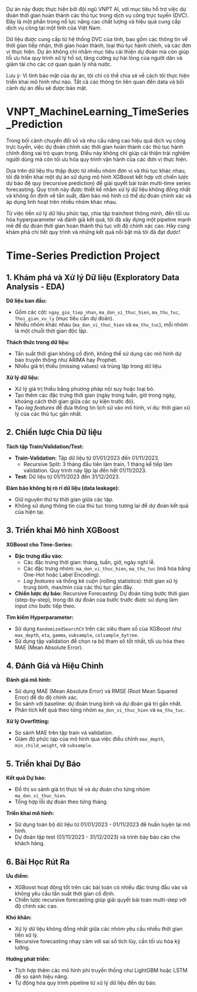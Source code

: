  Dự án này được thực hiện bởi đội ngũ VNPT AI, với mục tiêu hỗ trợ việc dự đoán thời gian hoàn thành các thủ tục trong dịch vụ công trực tuyến (DVC). Đây là một phần trong nỗ lực nâng cao chất lượng và hiệu quả cung cấp dịch vụ công tại một tỉnh của Việt Nam.

Dữ liệu được cung cấp từ hệ thống DVC của tỉnh, bao gồm các thông tin về thời gian tiếp nhận, thời gian hoàn thành, loại thủ tục hành chính, và các đơn vị thực hiện. Dự án không chỉ nhằm mục tiêu cải thiện dự đoán mà còn giúp tối ưu hóa quy trình xử lý hồ sơ, tăng cường sự hài lòng của người dân và giảm tải cho các cơ quan quản lý nhà nước.

Lưu ý: Vì tính bảo mật của dự án, tôi chỉ có thể chia sẻ về cách tôi thực hiện triển khai mô hình như nào. Tất cả các thông tin liên quan đến data và bối cảnh dự án đều sẽ được bảo mật.

# VNPT_MachineLearning_TimeSeries_Prediction

Trong bối cảnh chuyển đổi số và nhu cầu nâng cao hiệu quả dịch vụ công trực tuyến, việc dự đoán chính xác thời gian hoàn thành các thủ tục hành chính đóng vai trò quan trọng. Điều này không chỉ giúp cải thiện trải nghiệm người dùng mà còn tối ưu hóa quy trình vận hành của các đơn vị thực hiện. 

Dựa trên dữ liệu thu thập được từ nhiều nhóm đơn vị và thủ tục khác nhau, tôi đã triển khai một dự án sử dụng mô hình XGBoost kết hợp với chiến lược dự báo đệ quy (recursive prediction) để giải quyết bài toán multi-time series forecasting. Quy trình này được thiết kế nhằm xử lý dữ liệu không đồng nhất và không ổn định về tần suất, đảm bảo mô hình có thể dự đoán chính xác và áp dụng linh hoạt trên nhiều nhóm khác nhau.

Từ việc tiền xử lý dữ liệu phức tạp, chia tập train/test thông minh, đến tối ưu hóa hyperparameter và đánh giá kết quả, tôi đã xây dựng một pipeline mạnh mẽ để dự đoán thời gian hoàn thành thủ tục với độ chính xác cao. Hãy cùng khám phá chi tiết quy trình và những kết quả nổi bật mà tôi đã đạt được!


<body>
    <h1>Time-Series Prediction Project</h1>
    <h2>1. Khám phá và Xử lý Dữ liệu (Exploratory Data Analysis - EDA)</h2>
    <p><b>Dữ liệu ban đầu:</b></p>
    <ul>
        <li>Gồm các cột: <code>ngay_gio_tiep_nhan</code>, <code>ma_don_vi_thuc_hien</code>, <code>ma_thu_tuc</code>, <code>Thoi_gian_xu_ly</code> (mục tiêu cần dự đoán).</li>
        <li>Nhiều nhóm khác nhau (<code>ma_don_vi_thuc_hien</code> và <code>ma_thu_tuc</code>), mỗi nhóm là một chuỗi thời gian độc lập.</li>
    </ul>
    <p><b>Thách thức trong dữ liệu:</b></p>
    <ul>
        <li>Tần suất thời gian không cố định, không thể sử dụng các mô hình dự báo truyền thống như ARIMA hay Prophet.</li>
        <li>Nhiều giá trị thiếu (missing values) và trùng lặp trong dữ liệu.</li>
    </ul>
    <p><b>Xử lý dữ liệu:</b></p>
    <ul>
        <li>Xử lý giá trị thiếu bằng phương pháp nội suy hoặc loại bỏ.</li>
        <li>Tạo thêm các đặc trưng thời gian (ngày trong tuần, giờ trong ngày, khoảng cách thời gian giữa các sự kiện trước đó).</li>
        <li>Tạo <i>lag features</i> để đưa thông tin lịch sử vào mô hình, ví dụ: thời gian xử lý của các thủ tục gần nhất.</li>
    </ul>
    <h2>2. Chiến lược Chia Dữ liệu</h2>
    <p><b>Tách tập Train/Validation/Test:</b></p>
    <ul>
        <li><b>Train-Validation:</b> Tập dữ liệu từ 01/01/2023 đến 01/11/2023.
            <ul>
                <li>Recursive Split: 3 tháng đầu tiên làm train, 1 tháng kế tiếp làm validation. Quy trình này lặp lại đến hết 01/11/2023.</li>
            </ul>
        </li>
        <li><b>Test:</b> Dữ liệu từ 01/11/2023 đến 31/12/2023.</li>
    </ul>
    <p><b>Đảm bảo không bị rò rỉ dữ liệu (data leakage):</b></p>
    <ul>
        <li>Giữ nguyên thứ tự thời gian giữa các tập.</li>
        <li>Không sử dụng thông tin của thủ tục trong tương lai để dự đoán kết quả của hiện tại.</li>
    </ul>
    <h2>3. Triển khai Mô hình XGBoost</h2>
    <p><b>XGBoost cho Time-Series:</b></p>
    <ul>
        <li><b>Đặc trưng đầu vào:</b>
            <ul>
                <li>Các đặc trưng thời gian: tháng, tuần, giờ, ngày nghỉ lễ.</li>
                <li>Các đặc trưng nhóm: <code>ma_don_vi_thuc_hien</code>, <code>ma_thu_tuc</code> (mã hóa bằng One-Hot hoặc Label Encoding).</li>
                <li><i>Lag features</i> và thống kê cuộn (rolling statistics): thời gian xử lý trung bình, max/min của các thủ tục gần đây.</li>
            </ul>
        </li>
        <li><b>Chiến lược dự báo:</b> Recursive Forecasting: Dự đoán từng bước thời gian (step-by-step), trong đó dự đoán của bước trước được sử dụng làm input cho bước tiếp theo.</li>
    </ul>
    <p><b>Tìm kiếm Hyperparameter:</b></p>
    <ul>
        <li>Sử dụng <code>RandomizedSearchCV</code> trên các siêu tham số của XGBoost như <code>max_depth</code>, <code>eta</code>, <code>gamma</code>, <code>subsample</code>, <code>colsample_bytree</code>.</li>
        <li>Sử dụng tập validation để chọn ra bộ tham số tốt nhất, tối ưu hóa theo MAE (Mean Absolute Error).</li>
    </ul>
    <h2>4. Đánh Giá và Hiệu Chỉnh</h2>
    <p><b>Đánh giá mô hình:</b></p>
    <ul>
        <li>Sử dụng MAE (Mean Absolute Error) và RMSE (Root Mean Squared Error) để đo độ chính xác.</li>
        <li>So sánh với baseline: dự đoán trung bình và dự đoán giá trị gần nhất.</li>
        <li>Phân tích kết quả theo từng nhóm <code>ma_don_vi_thuc_hien</code> và <code>ma_thu_tuc</code>.</li>
    </ul>
    <p><b>Xử lý Overfitting:</b></p>
    <ul>
        <li>So sánh MAE trên tập train và validation.</li>
        <li>Giảm độ phức tạp của mô hình qua việc điều chỉnh <code>max_depth</code>, <code>min_child_weight</code>, và <code>subsample</code>.</li>
    </ul>
    <h2>5. Triển khai Dự Báo</h2>
    <p><b>Kết quả Dự báo:</b></p>
    <ul>
        <li>Đồ thị so sánh giá trị thực tế và dự đoán cho từng nhóm <code>ma_don_vi_thuc_hien</code>.</li>
        <li>Tổng hợp lỗi dự đoán theo từng tháng.</li>
    </ul>
    <p><b>Triển khai mô hình:</b></p>
    <ul>
        <li>Sử dụng toàn bộ dữ liệu từ 01/01/2023 - 01/11/2023 để huấn luyện lại mô hình.</li>
        <li>Dự đoán tập test (01/11/2023 - 31/12/2023) và trình bày báo cáo cho khách hàng.</li>
    </ul>
    <h2>6. Bài Học Rút Ra</h2>
    <p><b>Ưu điểm:</b></p>
    <ul>
        <li>XGBoost hoạt động tốt trên các bài toán có nhiều đặc trưng đầu vào và không yêu cầu tần suất thời gian cố định.</li>
        <li>Chiến lược recursive forecasting giúp giải quyết bài toán multi-step với độ chính xác cao.</li>
    </ul>
    <p><b>Khó khăn:</b></p>
    <ul>
        <li>Xử lý dữ liệu không đồng nhất giữa các nhóm yêu cầu nhiều thời gian tiền xử lý.</li>
        <li>Recursive forecasting nhạy cảm với sai số tích lũy, cần tối ưu hóa kỹ lưỡng.</li>
    </ul>
    <p><b>Hướng phát triển:</b></p>
    <ul>
        <li>Tích hợp thêm các mô hình phi truyền thống như LightGBM hoặc LSTM để so sánh hiệu năng.</li>
        <li>Tự động hóa quy trình pipeline từ xử lý dữ liệu đến dự báo.</li>
    </ul>
</body>
</html>
